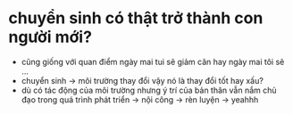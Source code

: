 # chuyển sinh có thật trở thành con người mới?

- cũng giống với quan điểm ngày mai tui sẽ giảm cân hay ngày mai tôi sẽ ...
- chuyển sinh → môi trường thay đổi vậy nó là thay đổi tốt hay xấu?
- dù có tác động của môi trường nhưng ý trí của bản thân vẫn nắm chủ đạo trong quá trình phát triển → nội công → rèn luyện → yeahhh
